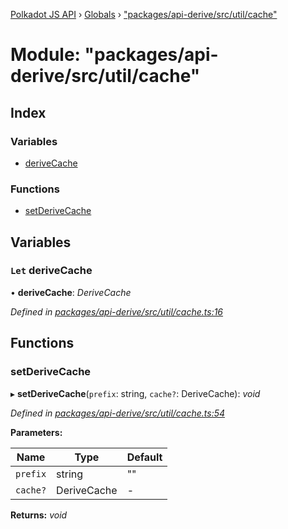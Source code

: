 [Polkadot JS API](../README.md) › [Globals](../globals.md) › ["packages/api-derive/src/util/cache"](_packages_api_derive_src_util_cache_.md)

# Module: "packages/api-derive/src/util/cache"

## Index

### Variables

* [deriveCache](_packages_api_derive_src_util_cache_.md#let-derivecache)

### Functions

* [setDeriveCache](_packages_api_derive_src_util_cache_.md#setderivecache)

## Variables

### `Let` deriveCache

• **deriveCache**: *DeriveCache*

*Defined in [packages/api-derive/src/util/cache.ts:16](https://github.com/polkadot-js/api/blob/e9489d41cb/packages/api-derive/src/util/cache.ts#L16)*

## Functions

###  setDeriveCache

▸ **setDeriveCache**(`prefix`: string, `cache?`: DeriveCache): *void*

*Defined in [packages/api-derive/src/util/cache.ts:54](https://github.com/polkadot-js/api/blob/e9489d41cb/packages/api-derive/src/util/cache.ts#L54)*

**Parameters:**

Name | Type | Default |
------ | ------ | ------ |
`prefix` | string | "" |
`cache?` | DeriveCache | - |

**Returns:** *void*
